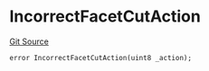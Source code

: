 # IncorrectFacetCutAction
[Git Source](https://github.com/thrackle-io/tron/blob/67919752074a6ad99319926c762bce79963a8aa4/src/protocol/economic/ruleProcessor/RuleProcessorDiamondLib.sol)


```solidity
error IncorrectFacetCutAction(uint8 _action);
```


